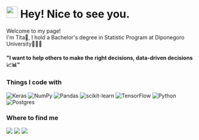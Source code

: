 <h1><img src="https://emojis.slackmojis.com/emojis/images/1531849430/4246/blob-sunglasses.gif?1531849430" width="30"/> Hey! Nice to see you.</h1>


<p>Welcome to my page! </br>I'm Tita👋, 
I hold a Bachelor's degree in Statistic Program at Diponegoro University👩🏼‍💻</p>

<h4>"I want to help others to make the right decisions, data-driven decisions📈📊"</h4>

<h3>Things I code with</h3>

![Keras](https://img.shields.io/badge/Keras-%23D00000.svg?style=for-the-badge&logo=Keras&logoColor=white)
![NumPy](https://img.shields.io/badge/numpy-%23013243.svg?style=for-the-badge&logo=numpy&logoColor=white)
![Pandas](https://img.shields.io/badge/pandas-%23150458.svg?style=for-the-badge&logo=pandas&logoColor=white)
![scikit-learn](https://img.shields.io/badge/scikit--learn-%23F7931E.svg?style=for-the-badge&logo=scikit-learn&logoColor=white)
![TensorFlow](https://img.shields.io/badge/TensorFlow-%23FF6F00.svg?style=for-the-badge&logo=TensorFlow&logoColor=white)
![Python](https://img.shields.io/badge/python-3670A0?style=for-the-badge&logo=python&logoColor=ffdd54)
![Postgres](https://img.shields.io/badge/postgres-%23316192.svg?style=for-the-badge&logo=postgresql&logoColor=white)




<h3>Where to find me</h3>

[![](https://img.shields.io/badge/linkedin-%230077B5.svg?style=for-the-badge&logo=linkedin&logoColor=white)](https://www.linkedin.com/in/tita-aulia-61b31b175/)
[![](https://img.shields.io/badge/<handle>-%23E4405F.svg?style=for-the-badge&logo=Instagram&logoColor=white)](https://www.instagram.com/titaauliaaa/)
[![](https://img.shields.io/badge/Portfolio-%23000000.svg?style=for-the-badge&logo=firefox&logoColor=#FF7139)](http://docum5.pythonanywhere.com/)

<!---
docum5/docum5 is a ✨ special ✨ repository because its `README.md` (this file) appears on your GitHub profile.
You can click the Preview link to take a look at your changes.
--->
